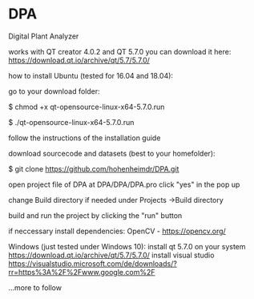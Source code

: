 # DPA
Digital Plant Analyzer


works with QT creator 4.0.2 and QT 5.7.0
you can download it here:
https://download.qt.io/archive/qt/5.7/5.7.0/

how to install Ubuntu (tested for 16.04 and 18.04):

go to your download folder:

$ chmod +x qt-opensource-linux-x64-5.7.0.run 

$ ./qt-opensource-linux-x64-5.7.0.run

follow the instructions of the installation guide

download sourcecode and datasets (best to your homefolder):

$ git clone https://github.com/hohenheimdr/DPA.git

open project file of DPA at
 DPA/DPA/DPA.pro
click "yes" in the pop up

change Build directory if needed under Projects ->Build directory

build and run the project by clicking the "run" button

if neccessary install dependencies: 
OpenCV - https://opencv.org/


Windows (just tested under Windows 10):
install qt 5.7.0 on your system
https://download.qt.io/archive/qt/5.7/5.7.0/
install visual studio 
https://visualstudio.microsoft.com/de/downloads/?rr=https%3A%2F%2Fwww.google.com%2F


...more to follow






